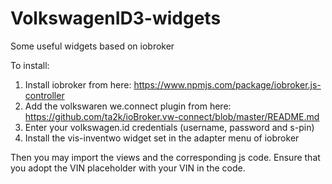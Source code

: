 # VolkswagenID3-widgets
Some useful widgets based on iobroker

To install:

1. Install iobroker from here: https://www.npmjs.com/package/iobroker.js-controller
2. Add the volkswaren we.connect plugin from here: https://github.com/ta2k/ioBroker.vw-connect/blob/master/README.md
3. Enter your volkswagen.id credentials (username, password and s-pin)
4. Install the vis-inventwo widget set in the adapter menu of iobroker

Then you may import the views and the corresponding js code. 
Ensure that you adopt the VIN placeholder with your VIN in the code.

